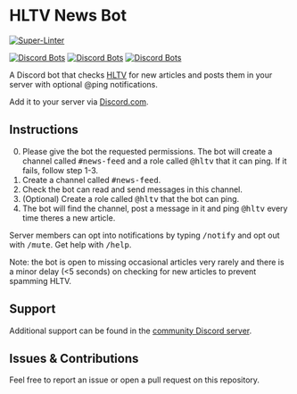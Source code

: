# HLTV News Bot

[![Super-Linter](https://github.com/ivolong/hltv-news-bot/actions/workflows/super-linter.yml/badge.svg)](https://github.com/ivolong/hltv-news-bot/actions/workflows/super-linter.yml)

[![Discord Bots](https://top.gg/api/widget/status/745404733857988740.svg)](https://top.gg/bot/745404733857988740)
[![Discord Bots](https://top.gg/api/widget/servers/745404733857988740.svg)](https://top.gg/bot/745404733857988740)
[![Discord Bots](https://top.gg/api/widget/upvotes/745404733857988740.svg)](https://top.gg/bot/745404733857988740)

A Discord bot that checks [HLTV](https://hltv.org) for new articles and posts them in your server with optional @ping notifications.

Add it to your server via [Discord.com](https://discord.com/oauth2/authorize?client_id=745404733857988740&permissions=2416134160&scope=applications.commands%20bot).

## Instructions
0) Please give the bot the requested permissions. The bot will create a channel called <kbd>#news-feed</kbd> and a role called <kbd>@hltv</kbd> that it can ping. If it fails, follow step 1-3.
1) Create a channel called <kbd>#news-feed</kbd>.
2) Check the bot can read and send messages in this channel.
3) (Optional) Create a role called <kbd>@hltv</kbd> that the bot can ping.
4) The bot will find the channel, post a message in it and ping <kbd>@hltv</kbd> every time theres a new article.

Server members can opt into notifications by typing <kbd>/notify</kbd> and opt out with <kbd>/mute</kbd>.
Get help with <kbd>/help</kbd>.

Note: the bot is open to missing occasional articles very rarely and there is a minor delay (<5 seconds) on checking for new articles to prevent spamming HLTV.

## Support

Additional support can be found in the [community Discord server](https://discord.gg/dE3NFqTzEx).

## Issues & Contributions

Feel free to report an issue or open a pull request on this repository.
